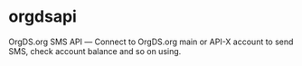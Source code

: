 # orgdsapi
OrgDS.org SMS API ― Connect to OrgDS.org main or API-X account to send SMS, check account balance and so on using.
